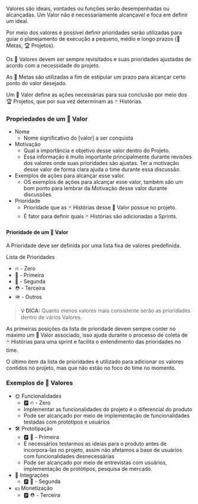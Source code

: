 Valores são ideais, vontades ou funções serão desempenhadas ou alcançadas. Um Valor não é necessariamente alcançavel e foca em definir um ideal.

Por meio dos valores é possível definir prioridades serão utilizadas para guiar o planejamento de execução a pequeno, médio e longo prazos (🎯 Metas, 🏆 Projetos).

Os 🌟 Valores devem ser sempre revisitados e suas prioridades ajustadas de acordo com a necessidade do projeto.

As 🎯 Metas são utilizadas a fim de estipular um prazo para alcançar certo ponto do valor desejado.

Um 🌟 Valor define as ações necessárias para sua conclusão por meio dos 🏆 Projetos, que por sua vez determinam as 🃏 Histórias.

### Propriedades de um 🌟 Valor

- Nome
  - Nome significativo do [valor] a ser conquista
- Motivação
  - Qual a importância e objetivo desse valor dentro do Projeto.
  - Essa informação é muito importante principalmente durante revisões dos valores onde suas prioridades são ajustas. Ter a motivação desse valor de forma clara ajuda o time durante essa discussão.
- Exemplos de ações para alcançar esse valor.
  - OS exemplos de ações para alcançar esse valor, também são um bom ponto para lembrar da Motivação desse valor durante discussões
- Prioridade
  - Prioridade que as 🃏 Histórias desse 🌟 Valor possue no projeto.
  - É fator para definir quais 🃏 Histórias são adicionadas a Sprints.

#### Prioridade de um 🌟 Valor
A Prioridade deve ser definida por uma lista fixa de valores predefinida.

Lista de Prioridades

- 🔥 - Zero
- 🎈 - Primeira
- 👑 - Segunda
- ⛑️ - Terceira
- 🪖 - Outros
  
> **💡 DICA:** Quanto menos valores mais consistente serão as prioridades dentro de vários Valores. 

As primeiras posições da lista de prioridade devem sempre conter no máximo um 🌟 Valor associado, isso ajuda durante o processo de coleta de 🃏 Histórias para uma sprint e facilita o entendimento das prioridades no time.

O último item da lista de prioridades é utilizado para adicionar os valores contidos no projeto, mas que não estão no foco do time no momento.

### Exemplos de 🌟 Valores

- 🌞 Funcionalidades
  - 🅿️ 🔥 - Zero
  - Implementar as funcionalidades do projeto é o diferencial do produto
  - Pode ser alcançado por meio de implementação de funcionalidades testadas com protótipos e usuários
- 🛠️ Prototipação
  - 🅿️ 🎈 - Primeira
  - É necessários testarmos as ideias para o produto antes de incorpora-las no projeto, assim não afetamos a base de usuários com funcionalidades desnecessárias
  - Pode ser alcançado por meio de entrevistas com usuários, implementação de protótipos, pesquisa de mercado.
- 🧩 Integrações
    - 🅿️ 👑 - Segunda
- 💵 Monetização
    - 🅿️ ⛑️ - Terceira
